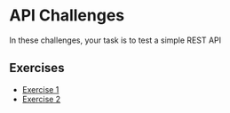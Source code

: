 # API Challenges

In these challenges, your task is to test a simple REST API

## Exercises

- [Exercise 1](./exercise-1.md)
- [Exercise 2](./exercise-2.md)
